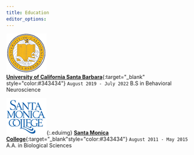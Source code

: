 ```yaml
---
title: Education
editor_options: 
---
```


![](/images/UCSB_logo.png)
<br/>[**University of California Santa Barbara**](https://www.ucsb.edu/){:target="\_blank" style="color:#343434"}
 `August 2019 - July 2022` B.S in Behavioral Neuroscience

![](/images/SMC_logo.png){:.eduimg} 
[**Santa Monica College**](https://www.smc.edu/){:target="\_blank"style="color:#343434"} 
`August 2011 - May 2015` <br/> A.A. in Biological Sciences

